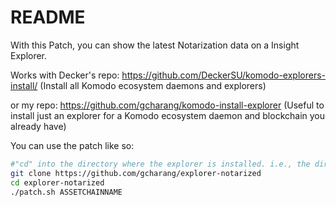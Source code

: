 # README

With this Patch, you can show the latest Notarization data on a Insight Explorer.

Works with Decker's repo: https://github.com/DeckerSU/komodo-explorers-install/ (Install all Komodo ecosystem daemons and explorers)

or my repo: https://github.com/gcharang/komodo-install-explorer (Useful to install just an explorer for a Komodo ecosystem daemon and blockchain you already have)

You can use the patch like so:

```bash
#"cd" into the directory where the explorer is installed. i.e., the directories "ASSETCHAINNAME-explorer" and this repo should on the same level
git clone https://github.com/gcharang/explorer-notarized
cd explorer-notarized
./patch.sh ASSETCHAINNAME
```
